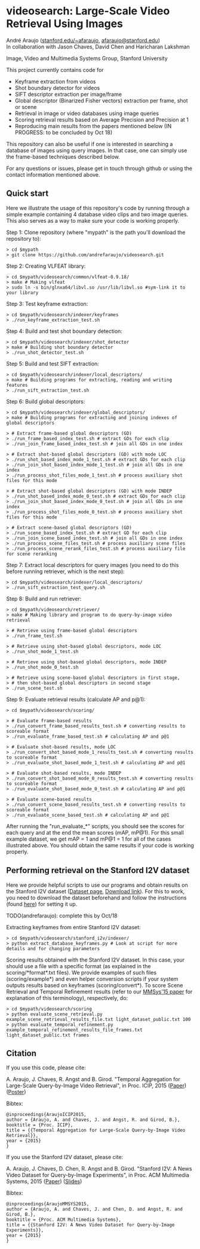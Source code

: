 # videosearch: Large-Scale Video Retrieval Using Images

Andr&eacute; Araujo ([stanford.edu/~afaraujo](http://stanford.edu/~afaraujo), afaraujo@stanford.edu)  
In collaboration with Jason Chaves, David Chen and Haricharan Lakshman

Image, Video and Multimedia Systems Group, Stanford University

This project currently contains code for 
- Keyframe extraction from videos
- Shot boundary detector for videos
- SIFT descriptor extraction per image/frame
- Global descriptor (Binarized Fisher vectors) extraction per frame, shot or scene
- Retrieval in image or video databases using image queries
- Scoring retrieval results based on Average Precision and Precision at 1
- Reproducing main results from the papers mentioned below (IN PROGRESS: to be concluded by Oct 18)

This repository can also be useful if one is interested in searching a database of images using query images. In
that case, one can simply use the frame-based techniques described below.

For any questions or issues, please get in touch through github or using the contact information mentioned above.

## Quick start

Here we illustrate the usage of this repository's code by running through a simple example containing
4 database video clips and two image queries. This also serves as a way to make sure your code is working
properly.

Step 1: Clone repository (where "mypath" is the path you'll download the repository to):

    > cd $mypath
    > git clone https://github.com/andrefaraujo/videosearch.git

Step 2: Creating VLFEAT library:

    > cd $mypath/videosearch/common/vlfeat-0.9.18/
    > make # Making vlfeat
    > sudo ln -s bin/glnxa64/libvl.so /usr/lib/libvl.so #sym-link it to your library

Step 3: Test keyframe extraction:

    > cd $mypath/videosearch/indexer/keyframes
    > ./run_keyframe_extraction_test.sh

Step 4: Build and test shot boundary detection:

    > cd $mypath/videosearch/indexer/shot_detector
    > make # Building shot boundary detector
    > ./run_shot_detector_test.sh

Step 5: Build and test SIFT extraction:

    > cd $mypath/videosearch/indexer/local_descriptors/
    > make # Building programs for extracting, reading and writing features
    > ./run_sift_extraction_test.sh

Step 6: Build global descriptors:

    > cd $mypath/videosearch/indexer/global_descriptors/
    > make # Building programs for extracting and joining indexes of global descriptors
    
    > # Extract frame-based global descriptors (GD)
    > ./run_frame_based_index_test.sh # extract GDs for each clip
    > ./run_join_frame_based_index_test.sh # join all GDs in one index
    
    > # Extract shot-based global descriptors (GD) with mode LOC
    > ./run_shot_based_index_mode_1_test.sh # extract GDs for each clip
    > ./run_join_shot_based_index_mode_1_test.sh # join all GDs in one index
    > ./run_process_shot_files_mode_1_test.sh # process auxiliary shot files for this mode

    > # Extract shot-based global descriptors (GD) with mode INDEP
    > ./run_shot_based_index_mode_0_test.sh # extract GDs for each clip
    > ./run_join_shot_based_index_mode_0_test.sh # join all GDs in one index
    > ./run_process_shot_files_mode_0_test.sh # process auxiliary shot files for this mode
    
    > # Extract scene-based global descriptors (GD)
    > ./run_scene_based_index_test.sh # extract GD for each clip
    > ./run_join_scene_based_index_test.sh # join all GDs in one index
    > ./run_process_scene_files_test.sh # process auxiliary scene files
    > ./run_process_scene_rerank_files_test.sh # process auxiliary file for scene reranking

Step 7: Extract local descriptors for query images (you need to do this before running retriever, which is the next step):

    > cd $mypath/videosearch/indexer/local_descriptors/
    > ./run_sift_extraction_test_query.sh

Step 8: Build and run retriever:

    > cd $mypath/videosearch/retriever/
    > make # Making library and program to do query-by-image video retrieval 

    > # Retrieve using frame-based global descriptors
    > ./run_frame_test.sh

    > # Retrieve using shot-based global descriptors, mode LOC
    > ./run_shot_mode_1_test.sh

    > # Retrieve using shot-based global descriptors, mode INDEP
    > ./run_shot_mode_0_test.sh

    > # Retrieve using scene-based global descriptors in first stage,
    > # then shot-based global descriptors in second stage
    > ./run_scene_test.sh

Step 9: Evaluate retrieval results (calculate AP and p@1):

    > cd $mypath/videosearch/scoring/

    > # Evaluate frame-based results
    > ./run_convert_frame_based_results_test.sh # converting results to scoreable format
    > ./run_evaluate_frame_based_test.sh # calculating AP and p@1

    > # Evaluate shot-based results, mode LOC
    > ./run_convert_shot_based_mode_1_results_test.sh # converting results to scoreable format
    > ./run_evaluate_shot_based_mode_1_test.sh # calculating AP and p@1

    > # Evaluate shot-based results, mode INDEP
    > ./run_convert_shot_based_mode_0_results_test.sh # converting results to scoreable format
    > ./run_evaluate_shot_based_mode_0_test.sh # calculating AP and p@1

    > # Evaluate scene-based results
    > ./run_convert_scene_based_results_test.sh # converting results to scoreable format
    > ./run_evaluate_scene_based_test.sh # calculating AP and p@1

After running the "run_evaluate_*" scripts, you should see the scores for each query and at the end the mean scores (mAP, mP@1). 
For this small example dataset, we get mAP = 1 and mP@1 = 1 for all of the cases illustrated above. 
You should obtain the same results if your code is working properly.

## Performing retrieval on the Stanford I2V dataset

Here we provide helpful scripts to use our programs and obtain results on the Stanford I2V dataset ([Dataset page](http://blackhole1.stanford.edu/vidsearch/dataset/stanfordi2v.html), [Download link](http://purl.stanford.edu/zx935qw7203)). For this to work, you need to download the dataset beforehand and follow the instructions (found [here](https://stacks.stanford.edu/file/druid:zx935qw7203/README.txt)) for setting it up.

TODO(andrefaraujo): complete this by Oct/18

Extracting keyframes from entire Stanford I2V dataset:

    > cd $mypath/videosearch/stanford_i2v/indexer/
    > python extract_database_keyframes.py # Look at script for more details and for changing parameters

Scoring results obtained with the Stanford I2V dataset. In this case, your should use a file with a specific format (as explained in the scoring/\*format\*.txt files). We provide examples of such files (scoring/example\*) and even helper conversion scripts if your system outputs results based on keyframes (scoring/convert\*). To score Scene Retrieval and Temporal Refinement results (refer to our [MMSys'15 paper](http://web.stanford.edu/~afaraujo/Araujo_et_al_MMSys_v14.pdf) for explanation of this terminology), respectively, do:

    > cd $mypath/videosearch/scoring
    > python evaluate_scene_retrieval.py example_scene_retrieval_results_file.txt light_dataset_public.txt 100
    > python evaluate_temporal_refinement.py example_temporal_refinement_results_file_frames.txt light_dataset_public.txt frames

## Citation
If you use this code, please cite:

A. Araujo, J. Chaves, R. Angst and B. Girod. "Temporal Aggregation for Large-Scale Query-by-Image Video Retrieval", in Proc. ICIP, 2015 ([Paper](http://web.stanford.edu/~afaraujo/Araujo_et_al_ICIP15_v12.pdf)) ([Poster](http://web.stanford.edu/~afaraujo/2015_09_28_ICIP_poster_v3.pdf))

Bibtex:

    @inproceedings{AraujoICIP2015,
    author = {Araujo, A. and Chaves, J. and Angst, R. and Girod, B.},
    booktitle = {Proc. ICIP},
    title = {{Temporal Aggregation for Large-Scale Query-by-Image Video Retrieval}},
    year = {2015}
    }

If you use the Stanford I2V dataset, please cite:

A. Araujo, J. Chaves, D. Chen, R. Angst and B. Girod. "Stanford I2V: A News Video Dataset for Query-by-Image Experiments", in Proc. ACM Multimedia Systems, 2015 ([Paper](http://web.stanford.edu/~afaraujo/Araujo_et_al_MMSys_v14.pdf)) ([Slides](http://web.stanford.edu/~afaraujo/2015_03_19_MMSys_talk.pdf))

Bibtex:

    @inproceedings{AraujoMMSYS2015,
    author = {Araujo, A. and Chaves, J. and Chen, D. and Angst, R. and Girod, B.},
    booktitle = {Proc. ACM Multimedia Systems},
    title = {{Stanford I2V: A News Video Dataset for Query-by-Image Experiments}},
    year = {2015}
    }
